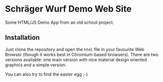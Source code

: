 # Schräger Wurf Demo Web Site

Some HTML/JS Demo App from an old school project.

## Installation

Just clone the repository and open the `html` file in your favourite Web Browser (though it works best in Chromium-based browsers). There are two versions available: one main version with nice material design oriented graphics and a simple version.

You can also try to find the easter egg ;-)
